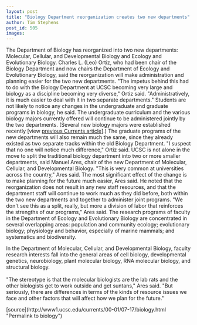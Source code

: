 ```yaml
---
layout: post
title: "Biology Department reorganization creates two new departments"
author: Tim Stephens
post_id: 505
images:
---
```


<p>
  The Department of Biology has reorganized into two new departments: Molecular, Cellular, and Developmental Biology and Ecology and Evolutionary Biology. Charles L. (Leo) Ortiz, who had been chair of the Biology Department and now chairs the Department of Ecology and Evolutionary Biology, said the reorganization will make administration and planning easier for the two new departments. "The impetus behind this had to do with the Biology Department at UCSC becoming very large and biology as a discipline becoming very diverse," Ortiz said. "Administratively, it is much easier to deal with it in two separate departments." Students are not likely to notice any changes in the undergraduate and graduate programs in biology, he said. The undergraduate curriculum and the various biology majors currently offered will continue to be administered jointly by the two departments. (Several new biology majors were established recently [view <a href="../07-03/bs.html">previous Currents article</a>].) The graduate programs of the new departments will also remain much the same, since they already existed as two separate tracks within the old Biology Department. "I suspect that no one will notice much difference," Ortiz said. UCSC is not alone in the move to split the traditional biology department into two or more smaller departments, said Manuel Ares, chair of the new Department of Molecular, Cellular, and Developmental Biology. "This is very common at universities across the country," Ares said. The most significant effect of the change is to make planning for the future much easier, Ares said. He noted that the reorganization does not result in any new staff resources, and that the department staff will continue to work much as they did before, both within the two new departments and together to administer joint programs. "We don't see this as a split, really, but more a division of labor that reinforces the strengths of our programs," Ares said. The research programs of faculty in the Department of Ecology and Evolutionary Biology are concentrated in several overlapping areas: population and community ecology; evolutionary biology; physiology and behavior, especially of marine mammals; and systematics and biodiversity.
</p>
<p>
  In the Department of Molecular, Cellular, and Developmental Biology, faculty research interests fall into the general areas of cell biology, developmental genetics, neurobiology, plant molecular biology, RNA molecular biology, and structural biology.<br>
  <br>
  "The stereotype is that the molecular biologists are the lab rats and the other biologists get to work outside and get suntans," Ares said. "But seriously, there are differences in terms of the kinds of resource issues we face and other factors that will affect how we plan for the future."
</p>
<p>

</p>
[source](http://www1.ucsc.edu/currents/00-01/07-17/biology.html "Permalink to biology")
